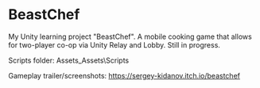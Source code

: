 # BeastChef
My Unity learning project "BeastChef". A mobile cooking game that allows for two-player co-op via Unity Relay and Lobby. Still in progress.

Scripts folder: Assets\_Assets\Scripts

Gameplay trailer/screenshots: https://sergey-kidanov.itch.io/beastchef
